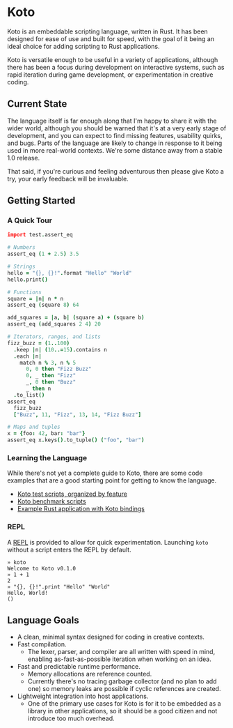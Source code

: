 # Koto

Koto is an embeddable scripting language, written in Rust. It has been designed
for ease of use and built for speed, with the goal of it being an ideal choice
for adding scripting to Rust applications.

Koto is versatile enough to be useful in a variety of applications, although
there has been a focus during development on interactive systems, such as rapid
iteration during game development, or experimentation in creative coding.


## Current State

The language itself is far enough along that I'm happy to share it with the
wider world, although you should be warned that it's at a very early stage of
development, and you can expect to find missing features, usability quirks, and
bugs. Parts of the language are likely to change in response to it being used in
more real-world contexts. We're some distance away from a stable 1.0 release.

That said, if you're curious and feeling adventurous then please give Koto
a try, your early feedback will be invaluable.


## Getting Started

### A Quick Tour

```coffee
import test.assert_eq

# Numbers
assert_eq (1 + 2.5) 3.5

# Strings
hello = "{}, {}!".format "Hello" "World"
hello.print()

# Functions
square = |n| n * n
assert_eq (square 8) 64

add_squares = |a, b| (square a) + (square b)
assert_eq (add_squares 2 4) 20

# Iterators, ranges, and lists
fizz_buzz = (1..100)
  .keep |n| (10..=15).contains n
  .each |n|
    match n % 3, n % 5
      0, 0 then "Fizz Buzz"
      0, _ then "Fizz"
      _, 0 then "Buzz"
      _ then n
  .to_list()
assert_eq
  fizz_buzz
  ["Buzz", 11, "Fizz", 13, 14, "Fizz Buzz"]

# Maps and tuples
x = {foo: 42, bar: "bar"}
assert_eq x.keys().to_tuple() ("foo", "bar")
```


### Learning the Language

While there's not yet a complete guide to Koto, there are some code examples
that are a good starting point for getting to know the language.

* [Koto test scripts, organized by feature](./koto/tests/)
* [Koto benchmark scripts](./src/koto/benches/)
* [Example Rust application with Koto bindings](./examples/poetry/)


### REPL

A [REPL][1] is provided to allow for quick experimentation.
Launching `koto` without a script enters the REPL by default.

```
» koto
Welcome to Koto v0.1.0
» 1 + 1
2
» "{}, {}!".print "Hello" "World"
Hello, World!
()
```

[1]: https://en.wikipedia.org/wiki/Read–eval–print_loop


## Language Goals

* A clean, minimal syntax designed for coding in creative contexts.
* Fast compilation.
  * The lexer, parser, and compiler are all written with speed in mind,
    enabling as-fast-as-possible iteration when working on an idea.
* Fast and predictable runtime performance.
  * Memory allocations are reference counted.
  * Currently there's no tracing garbage collector (and no plan to add one)
    so memory leaks are possible if cyclic references are created.
* Lightweight integration into host applications.
  * One of the primary use cases for Koto is for it to be embedded as a library
    in other applications, so it should be a good citizen and not introduce too
    much overhead.
